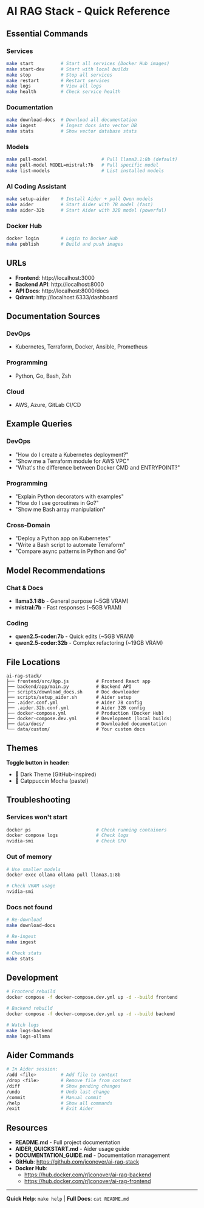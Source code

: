 # AI RAG Stack - Quick Reference

## Essential Commands

### Services
```bash
make start          # Start all services (Docker Hub images)
make start-dev      # Start with local builds
make stop           # Stop all services
make restart        # Restart services
make logs           # View all logs
make health         # Check service health
```

### Documentation
```bash
make download-docs  # Download all documentation
make ingest         # Ingest docs into vector DB
make stats          # Show vector database stats
```

### Models
```bash
make pull-model                    # Pull llama3.1:8b (default)
make pull-model MODEL=mistral:7b   # Pull specific model
make list-models                   # List installed models
```

### AI Coding Assistant
```bash
make setup-aider    # Install Aider + pull Qwen models
make aider          # Start Aider with 7B model (fast)
make aider-32b      # Start Aider with 32B model (powerful)
```

### Docker Hub
```bash
docker login        # Login to Docker Hub
make publish        # Build and push images
```

## URLs

- **Frontend**: http://localhost:3000
- **Backend API**: http://localhost:8000
- **API Docs**: http://localhost:8000/docs
- **Qdrant**: http://localhost:6333/dashboard

## Documentation Sources

### DevOps
- Kubernetes, Terraform, Docker, Ansible, Prometheus

### Programming
- Python, Go, Bash, Zsh

### Cloud
- AWS, Azure, GitLab CI/CD

## Example Queries

### DevOps
- "How do I create a Kubernetes deployment?"
- "Show me a Terraform module for AWS VPC"
- "What's the difference between Docker CMD and ENTRYPOINT?"

### Programming
- "Explain Python decorators with examples"
- "How do I use goroutines in Go?"
- "Show me Bash array manipulation"

### Cross-Domain
- "Deploy a Python app on Kubernetes"
- "Write a Bash script to automate Terraform"
- "Compare async patterns in Python and Go"

## Model Recommendations

### Chat & Docs
- **llama3.1:8b** - General purpose (~5GB VRAM)
- **mistral:7b** - Fast responses (~5GB VRAM)

### Coding
- **qwen2.5-coder:7b** - Quick edits (~5GB VRAM)
- **qwen2.5-coder:32b** - Complex refactoring (~19GB VRAM)

## File Locations

```
ai-rag-stack/
├── frontend/src/App.js          # Frontend React app
├── backend/app/main.py          # Backend API
├── scripts/download_docs.sh     # Doc downloader
├── scripts/setup_aider.sh       # Aider setup
├── .aider.conf.yml              # Aider 7B config
├── .aider.32b.conf.yml          # Aider 32B config
├── docker-compose.yml           # Production (Docker Hub)
├── docker-compose.dev.yml       # Development (local builds)
├── data/docs/                   # Downloaded documentation
└── data/custom/                 # Your custom docs
```

## Themes

**Toggle button in header:**
- 🌙 Dark Theme (GitHub-inspired)
- 🎨 Catppuccin Mocha (pastel)

## Troubleshooting

### Services won't start
```bash
docker ps                        # Check running containers
docker compose logs              # Check logs
nvidia-smi                       # Check GPU
```

### Out of memory
```bash
# Use smaller models
docker exec ollama ollama pull llama3.1:8b

# Check VRAM usage
nvidia-smi
```

### Docs not found
```bash
# Re-download
make download-docs

# Re-ingest
make ingest

# Check stats
make stats
```

## Development

```bash
# Frontend rebuild
docker compose -f docker-compose.dev.yml up -d --build frontend

# Backend rebuild
docker compose -f docker-compose.dev.yml up -d --build backend

# Watch logs
make logs-backend
make logs-ollama
```

## Aider Commands

```bash
# In Aider session:
/add <file>         # Add file to context
/drop <file>        # Remove file from context
/diff               # Show pending changes
/undo               # Undo last change
/commit             # Manual commit
/help               # Show all commands
/exit               # Exit Aider
```

## Resources

- **README.md** - Full project documentation
- **AIDER_QUICKSTART.md** - Aider usage guide
- **DOCUMENTATION_GUIDE.md** - Documentation management
- **GitHub**: https://github.com/jconover/ai-rag-stack
- **Docker Hub**:
  - https://hub.docker.com/r/jconover/ai-rag-backend
  - https://hub.docker.com/r/jconover/ai-rag-frontend

---

**Quick Help**: `make help` | **Full Docs**: `cat README.md`
